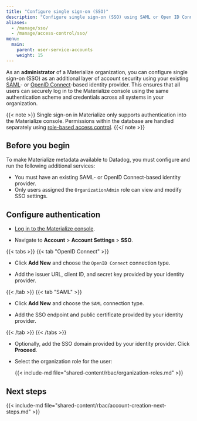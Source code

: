 ```yaml
---
title: "Configure single sign-on (SSO)"
description: "Configure single sign-on (SSO) using SAML or Open ID Connect as an additional layer of account security."
aliases:
  - /manage/sso/
  - /manage/access-control/sso/
menu:
  main:
    parent: user-service-accounts
    weight: 15
---
```


As an **administrator** of a Materialize organization, you can configure single
sign-on (SSO) as an additional layer of account security using your existing
[SAML](https://auth0.com/blog/how-saml-authentication-works/)- or
[OpenID Connect](https://auth0.com/intro-to-iam/what-is-openid-connect-oidc)-based
identity provider. This ensures that all users can securely log in to the
Materialize console using the same authentication scheme and credentials across
all systems in your organization.

{{< note >}}
Single sign-on in Materialize only supports authentication into the Materialize
console. Permissions within the database are handled separately using
[role-based access control](/manage/access-control/).
{{</ note >}}

## Before you begin

To make Materialize metadata available to Datadog, you must configure and run the following additional services:

* You must have an existing SAML- or OpenID Connect-based identity provider.
* Only users assigned the `OrganizationAdmin` role can view and modify SSO settings.

## Configure authentication

* [Log in to the Materialize console](/console/).

* Navigate to **Account** > **Account Settings** > **SSO**.

{{< tabs >}}
{{< tab "OpenID Connect" >}}

* Click **Add New** and choose the `OpenID Connect` connection type.

* Add the issuer URL, client ID, and secret key provided by your identity provider.

{{< /tab >}}
{{< tab "SAML" >}}

* Click **Add New** and choose the `SAML` connection type.

* Add the SSO endpoint and public certificate provided by your identity provider.

{{< /tab >}}
{{< /tabs >}}

* Optionally, add the SSO domain provided by your identity provider. Click **Proceed**.

* Select the organization role for the user:

  {{< include-md file="shared-content/rbac/organization-roles.md" >}}


## Next steps

{{< include-md file="shared-content/rbac/account-creation-next-steps.md" >}}
